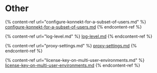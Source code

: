 # Other

{% content-ref url="configure-konnekt-for-a-subset-of-users.md" %}
[configure-konnekt-for-a-subset-of-users.md](configure-konnekt-for-a-subset-of-users.md)
{% endcontent-ref %}

{% content-ref url="log-level.md" %}
[log-level.md](log-level.md)
{% endcontent-ref %}

{% content-ref url="proxy-settings.md" %}
[proxy-settings.md](proxy-settings.md)
{% endcontent-ref %}

{% content-ref url="license-key-on-multi-user-environments.md" %}
[license-key-on-multi-user-environments.md](license-key-on-multi-user-environments.md)
{% endcontent-ref %}
